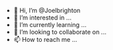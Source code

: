 - 👋 Hi, I’m @Joelbrighton
- 👀 I’m interested in ...
- 🌱 I’m currently learning ...
- 💞️ I’m looking to collaborate on ...
- 📫 How to reach me ...

<!---
Joelbrighton/Joelbrighton is a ✨ special ✨ repository because its `README.md` (this file) appears on your GitHub profile.
You can click the Preview link to take a look at your changes.
--->
